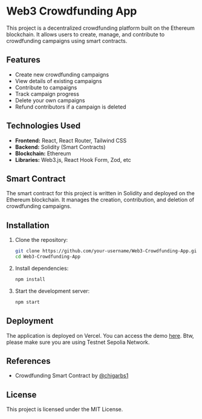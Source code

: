 # Web3 Crowdfunding App

This project is a decentralized crowdfunding platform built on the Ethereum blockchain. It allows users to create, manage, and contribute to crowdfunding campaigns using smart contracts.

## Features

- Create new crowdfunding campaigns
- View details of existing campaigns
- Contribute to campaigns
- Track campaign progress
- Delete your own campaigns
- Refund contributors if a campaign is deleted

## Technologies Used

- **Frontend:** React, React Router, Tailwind CSS
- **Backend:** Solidity (Smart Contracts)
- **Blockchain:** Ethereum
- **Libraries:** Web3.js, React Hook Form, Zod, etc

## Smart Contract

The smart contract for this project is written in Solidity and deployed on the Ethereum blockchain. It manages the creation, contribution, and deletion of crowdfunding campaigns.

## Installation

1. Clone the repository:
    ```bash
    git clone https://github.com/your-username/Web3-Crowdfunding-App.git
    cd Web3-Crowdfunding-App
    ```

2. Install dependencies:
    ```bash
    npm install
    ```

3. Start the development server:
    ```bash
    npm start
    ```

## Deployment

The application is deployed on Vercel. You can access the demo [here](https://web3-crowdfunding-dre.vercel.app/campaign). Btw, please make sure you are using Testnet Sepolia Network.

## References

- Crowdfunding Smart Contract by [@chigarbs1](https://medium.com/@chigarbs1/creating-a-crowdfunding-smart-contract-with-solidity-ce2ea50750ee)

## License

This project is licensed under the MIT License.